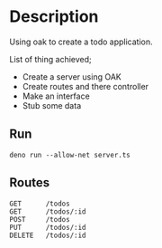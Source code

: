 # Description

Using oak to create a todo application.

List of thing achieved;

- Create a server using OAK
- Create routes and there controller
- Make an interface
- Stub some data

## Run

```
deno run --allow-net server.ts
```

## Routes

```
GET      /todos
GET      /todos/:id
POST     /todos
PUT      /todos/:id
DELETE   /todos/:id
```
